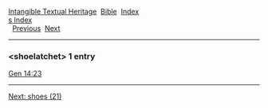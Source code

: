 [Intangible Textual Heritage](../../index)  [Bible](../index) 
[Index](index)   
[s Index](_s_)  
  [Previous](c10333)  [Next](c10335) 

------------------------------------------------------------------------

### &lt;shoelatchet&gt; 1 entry

[Gen 14:23](../kjv/gen014.htm#023)  

------------------------------------------------------------------------

[Next: shoes (21)](c10335)
